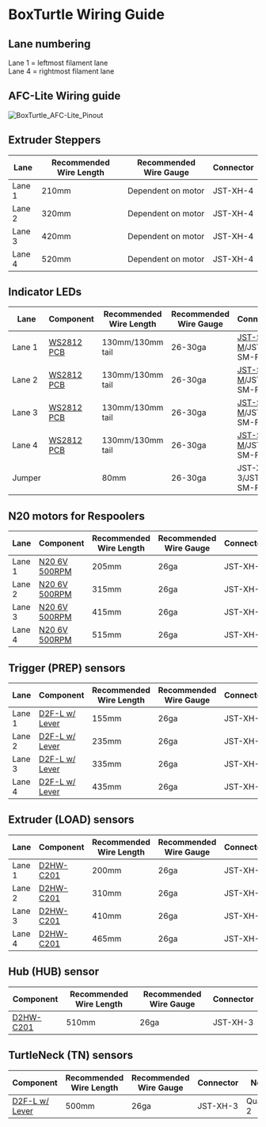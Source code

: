 # BoxTurtle Wiring Guide

## Lane numbering

Lane 1 = leftmost filament lane\
Lane 4  = rightmost filament lane

## AFC-Lite Wiring guide
![BoxTurtle_AFC-Lite_Pinout](https://github.com/user-attachments/assets/e5673f3d-611a-4a90-8ea7-614f6e67fffc)


## Extruder Steppers
| Lane | Recommended Wire Length | Recommended Wire Gauge | Connector |
| ---- | ----------- | --------- | ------------|
| Lane 1 | 210mm | Dependent on motor | JST-XH-4 |
| Lane 2 | 320mm | Dependent on motor | JST-XH-4 |
| Lane 3 | 420mm | Dependent on motor | JST-XH-4 |
| Lane 4 | 520mm | Dependent on motor | JST-XH-4 |

##  Indicator LEDs
| Lane | Component | Recommended Wire Length | Recommended Wire Gauge | Connector |
| ---- | ----------- | --------- | ------------| --------- |
| Lane 1 | [WS2812 PCB](WS2812_PCB.png) | 130mm/130mm tail | 26-30ga | [JST-SM-M](JST-XH_JST-SM.png)/JST-SM-F |
| Lane 2 | [WS2812 PCB](WS2812_PCB.png) | 130mm/130mm tail | 26-30ga | [JST-SM-M](JST-XH_JST-SM.png)/JST-SM-F |
| Lane 3 | [WS2812 PCB](WS2812_PCB.png) | 130mm/130mm tail | 26-30ga | [JST-SM-M](JST-XH_JST-SM.png)/JST-SM-F |
| Lane 4 | [WS2812 PCB](WS2812_PCB.png) | 130mm/130mm tail | 26-30ga | [JST-SM-M](JST-XH_JST-SM.png)/JST-SM-F |
| Jumper | |  80mm | 26-30ga | JST-XH-3/JST-SM-F |

##  N20 motors for Respoolers
| Lane | Component | Recommended Wire Length | Recommended Wire Gauge | Connector |
| ---- | ----------- | --------- | ------------| --------- |
| Lane 1 | [N20 6V 500RPM](N20_6V_500RPM.png) | 205mm | 26ga | JST-XH-2 |
| Lane 2 | [N20 6V 500RPM](N20_6V_500RPM.png) | 315mm | 26ga | JST-XH-2 |
| Lane 3 | [N20 6V 500RPM](N20_6V_500RPM.png) | 415mm | 26ga | JST-XH-2 |
| Lane 4 | [N20 6V 500RPM](N20_6V_500RPM.png) | 515mm | 26ga | JST-XH-2 |

## Trigger (PREP) sensors
| Lane | Component | Recommended Wire Length | Recommended Wire Gauge | Connector |
| ---- | ----------- | --------- | ------------| --------- |
| Lane 1 | [D2F-L w/ Lever](D2F_W-Lever.png) | 155mm | 26ga | JST-XH-3 |
| Lane 2 | [D2F-L w/ Lever](D2F_W-Lever.png) | 235mm | 26ga | JST-XH-3|
| Lane 3 | [D2F-L w/ Lever](D2F_W-Lever.png) | 335mm | 26ga | JST-XH-3 |
| Lane 4 | [D2F-L w/ Lever](D2F_W-Lever.png) | 435mm | 26ga | JST-XH-3 |

## Extruder (LOAD) sensors
| Lane | Component | Recommended Wire Length | Recommended Wire Gauge | Connector |
| ---- | ----------- | --------- | ------------| --------- |
| Lane 1 | [D2HW-C201](D2HW-C201H.png) | 200mm | 26ga | JST-XH-3 |
| Lane 2 | [D2HW-C201](D2HW-C201H.png) | 310mm | 26ga | JST-XH-3 |
| Lane 3 | [D2HW-C201](D2HW-C201H.png) | 410mm | 26ga | JST-XH-3 |
| Lane 4 | [D2HW-C201](D2HW-C201H.png) | 465mm | 26ga | JST-XH-3 |

## Hub (HUB) sensor
| Component | Recommended Wire Length | Recommended Wire Gauge | Connector |
| ----------- | --------- | ------------| --------- |
| [D2HW-C201](D2HW-C201H.png) | 510mm | 26ga | JST-XH-3 |

## TurtleNeck (TN) sensors
| Component | Recommended Wire Length | Recommended Wire Gauge | Connector | Notes |
| ----------- | --------- | ------------| --------- | ---- |
| [D2F-L w/ Lever](TN_D2L_500_X2.png)  | 500mm | 26ga | JST-XH-3 | Quantity 2 |
